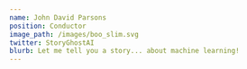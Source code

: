 ```yaml
---
name: John David Parsons
position: Conductor
image_path: /images/boo_slim.svg
twitter: StoryGhostAI
blurb: Let me tell you a story... about machine learning!
---
```

